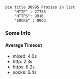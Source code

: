 
```mermaid
pie title 38995 Proxies in list
    "HTTP" : 27785
    "HTTPS": 9916
    "SOCKS" : 8003
```

### Some Info
#### Average Timeout

- mixed: 4.0s
- http: 2.3s
- https: 8.2s
- socks: 6.4s
